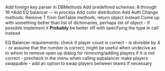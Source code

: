 Add foreign key parser in DBMethods
Add predefined schemes: 8 through 16
*Add EQ balancer -- in process
Add color distribution
Add Auth
Change methods: Remove T from GetTable *methods*, return object instead
Come up with something better than list of dictionaries, perhaps list of object - if possible implement it
**Probably** be better off with specifying the type in call instead

EQ Balancer requirements:
	check if player count is correct - is divisible by 4 - or assume that the number is correct,
	might be useful when undecive as to whom to remove
	open up dialog for removing/adding players if it is not correct - precheck in the menu when calling eqbalancer
	make players swappable - add an option to swap players between teams if necessary
